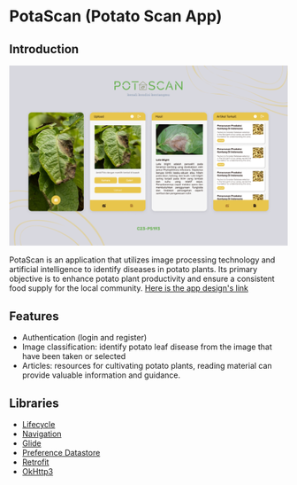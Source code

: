 # PotaScan (Potato Scan App)
## Introduction
![app introduction](img/introduction_for_readme.png)

PotaScan is an application that utilizes image processing technology and artificial intelligence to identify diseases in potato plants. Its primary objective is to enhance potato plant productivity and ensure a consistent food supply for the local community.
[Here is the app design's link](https://www.figma.com/file/Zxc0odNwsaDOR3RhiOawZZ/PotaScan?type=design&node-id=18-23&t=JJUO4q8ABKbUa34F-0)

## Features
- Authentication (login and register)
- Image classification: identify potato leaf disease from the image that have been taken or selected
- Articles: resources for cultivating potato plants, reading material can provide valuable information and guidance.

## Libraries
- [Lifecycle](https://developer.android.com/jetpack/androidx/releases/lifecycle?hl=id)
- [Navigation](https://developer.android.com/jetpack/androidx/releases/navigation?hl=id)
- [Glide](https://bumptech.github.io/glide/)
- [Preference Datastore](https://developer.android.com/codelabs/android-preferences-datastore?hl=id#0)
- [Retrofit](https://square.github.io/retrofit/)
- [OkHttp3](https://square.github.io/okhttp/) 
